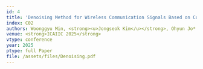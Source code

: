 ```yaml
---
id: 4
title: 'Denoising Method for Wireless Communication Signals Based on Convolutional AutoEncoder'
index: C02
authors: Woonggyu Min, <strong><u>Jongseok Kim</u></strong>, Ohyun Jo*
venue: <strong>ICAIIC 2025</strong>
vtype: conference
year: 2025
ptype: full Paper
file: /assets/files/Denoising.pdf
---
```


